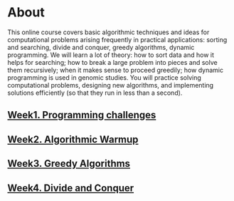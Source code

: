# About  

This online course covers basic algorithmic techniques and ideas for computational problems arising frequently in practical applications: sorting and searching,  divide and conquer, greedy algorithms, dynamic programming. We will learn a lot of theory: how to sort data and how it helps for searching; how to break a large  problem into pieces and solve them recursively; when it makes sense to proceed greedily; how dynamic programming is used in genomic studies. You will practice  solving computational problems, designing new algorithms, and implementing solutions efficiently (so that they run in less than a second).

## [Week1. Programming challenges](solutions/week1_programming_challenges)

## [Week2. Algorithmic Warmup](solutions/week2_algorithmic_warmup)

## [Week3. Greedy Algorithms](solutions/week3_greedy_algorithms)

## [Week4. Divide and Conquer](solutions/week4_divide_and_conquer)